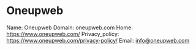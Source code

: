 
# Oneupweb

Name: Oneupweb
Domain: oneupweb.com
Home: https://www.oneupweb.com/
Privacy_policy: https://www.oneupweb.com/privacy-policy/
Email: info@oneupweb.com
